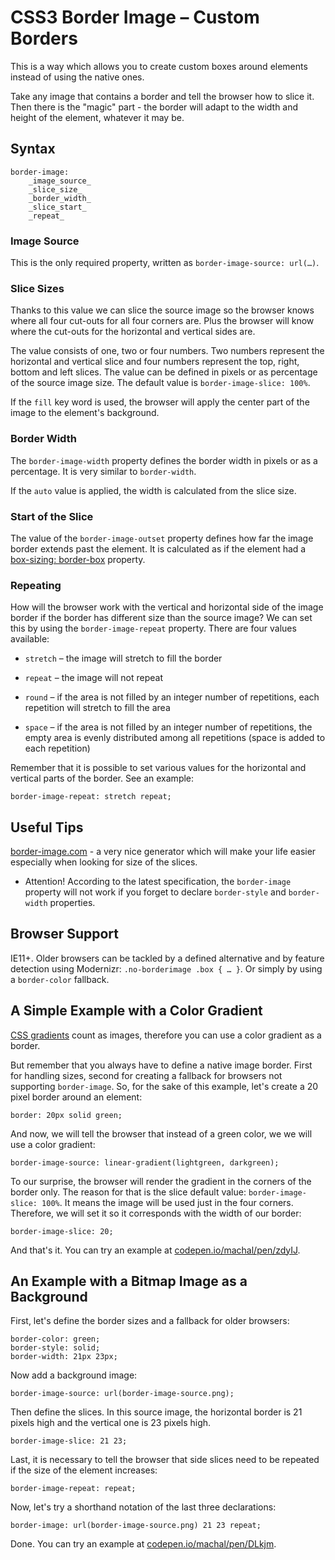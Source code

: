 CSS3 Border Image – Custom Borders
==================================

This is a way which allows you to create custom boxes around elements instead of
using the native ones.

Take any image that contains a border and tell the browser how to slice it. Then
there is the "magic" part - the border will adapt to the width and height of the
element, whatever it may be.

Syntax
------

~~~~~~~~~~~~~~~~~~~~~~~~~~~~~~~~~~~~~~~~~~~~~~~~~~~~~~~~~~~~~~~~~~~~~~~~~~~~~~~~
border-image:
    _image_source_
    _slice_size_
    _border_width_
    _slice_start_
    _repeat_
~~~~~~~~~~~~~~~~~~~~~~~~~~~~~~~~~~~~~~~~~~~~~~~~~~~~~~~~~~~~~~~~~~~~~~~~~~~~~~~~

### Image Source

This is the only required property, written as `border-image-source: url(…)`.

### Slice Sizes

Thanks to this value we can slice the source image so the browser knows where
all four cut-outs for all four corners are. Plus the browser will know where the
cut-outs for the horizontal and vertical sides are.

The value consists of one, two or four numbers. Two numbers represent the
horizontal and vertical slice and four numbers represent the top, right, bottom
and left slices. The value can be defined in pixels or as percentage of the
source image size. The default value is `border-image-slice: 100%`.

If the `fill` key word is used, the browser will apply the center part of the
image to the element's background.

### Border Width

The `border-image-width` property defines the border width in pixels or as a
percentage. It is very similar to `border-width`.

If the `auto` value is applied, the width is calculated from the slice size.

### Start of the Slice

The value of the `border-image-outset` property defines how far the image border
extends past the element. It is calculated as if the element had a [box-sizing:
border-box](<css3-box-sizing.md>) property.

### Repeating

How will the browser work with the vertical and horizontal side of the image
border if the border has different size than the source image? We can set this
by using the `border-image-repeat` property. There are four values available:

-   `stretch` – the image will stretch to fill the border

-   `repeat` – the image will not repeat

-   `round` – if the area is not filled by an integer number of repetitions,
    each repetition will stretch to fill the area

-   `space` – if the area is not filled by an integer number of repetitions, the
    empty area is evenly distributed among all repetitions (space is added to
    each repetition)

Remember that it is possible to set various values for the horizontal and
vertical parts of the border. See an example:

~~~~~~~~~~~~~~~~~~~~~~~~~~~~~~~~~~~~~~~~~~~~~~~~~~~~~~~~~~~~~~~~~~~~~~~~~~~~~~~~
border-image-repeat: stretch repeat;
~~~~~~~~~~~~~~~~~~~~~~~~~~~~~~~~~~~~~~~~~~~~~~~~~~~~~~~~~~~~~~~~~~~~~~~~~~~~~~~~

Useful Tips
-----------

[border-image.com](<http://border-image.com/>) - a very nice generator which
will make your life easier especially when looking for size of the slices.

-   Attention! According to the latest specification, the `border-image`
    property will not work if you forget to declare `border-style` and
    `border-width` properties.

Browser Support
---------------

IE11+. Older browsers can be tackled by a defined alternative and by feature
detection using Modernizr: `.no-borderimage .box { … }`. Or simply by using a
`border-color` fallback.

A Simple Example with a Color Gradient
--------------------------------------

[CSS gradients](<css3-gradients.md>) count as images, therefore you can use a
color gradient as a border.

But remember that you always have to define a native image border. First for
handling sizes, second for creating a fallback for browsers not supporting
`border-image`. So, for the sake of this example, let's create a 20 pixel border
around an element:

~~~~~~~~~~~~~~~~~~~~~~~~~~~~~~~~~~~~~~~~~~~~~~~~~~~~~~~~~~~~~~~~~~~~~~~~~~~~~~~~
border: 20px solid green;
~~~~~~~~~~~~~~~~~~~~~~~~~~~~~~~~~~~~~~~~~~~~~~~~~~~~~~~~~~~~~~~~~~~~~~~~~~~~~~~~

And now, we will tell the browser that instead of a green color, we we will use
a color gradient:

~~~~~~~~~~~~~~~~~~~~~~~~~~~~~~~~~~~~~~~~~~~~~~~~~~~~~~~~~~~~~~~~~~~~~~~~~~~~~~~~
border-image-source: linear-gradient(lightgreen, darkgreen);
~~~~~~~~~~~~~~~~~~~~~~~~~~~~~~~~~~~~~~~~~~~~~~~~~~~~~~~~~~~~~~~~~~~~~~~~~~~~~~~~

To our surprise, the browser will render the gradient in the corners of the
border only. The reason for that is the slice default value:
`border-image-slice: 100%`. It means the image will be used just in the four
corners. Therefore, we will set it so it corresponds with the width of our
border:

~~~~~~~~~~~~~~~~~~~~~~~~~~~~~~~~~~~~~~~~~~~~~~~~~~~~~~~~~~~~~~~~~~~~~~~~~~~~~~~~
border-image-slice: 20;
~~~~~~~~~~~~~~~~~~~~~~~~~~~~~~~~~~~~~~~~~~~~~~~~~~~~~~~~~~~~~~~~~~~~~~~~~~~~~~~~

And that's it. You can try an example at
[codepen.io/machal/pen/zdyIJ](<http://codepen.io/machal/pen/zdyIJ>).

An Example with a Bitmap Image as a Background
----------------------------------------------

First, let's define the border sizes and a fallback for older browsers:

~~~~~~~~~~~~~~~~~~~~~~~~~~~~~~~~~~~~~~~~~~~~~~~~~~~~~~~~~~~~~~~~~~~~~~~~~~~~~~~~
border-color: green;
border-style: solid;
border-width: 21px 23px;
~~~~~~~~~~~~~~~~~~~~~~~~~~~~~~~~~~~~~~~~~~~~~~~~~~~~~~~~~~~~~~~~~~~~~~~~~~~~~~~~

Now add a background image:

~~~~~~~~~~~~~~~~~~~~~~~~~~~~~~~~~~~~~~~~~~~~~~~~~~~~~~~~~~~~~~~~~~~~~~~~~~~~~~~~
border-image-source: url(border-image-source.png);
~~~~~~~~~~~~~~~~~~~~~~~~~~~~~~~~~~~~~~~~~~~~~~~~~~~~~~~~~~~~~~~~~~~~~~~~~~~~~~~~

Then define the slices. In this source image, the horizontal border is 21 pixels
high and the vertical one is 23 pixels high.

~~~~~~~~~~~~~~~~~~~~~~~~~~~~~~~~~~~~~~~~~~~~~~~~~~~~~~~~~~~~~~~~~~~~~~~~~~~~~~~~
border-image-slice: 21 23;
~~~~~~~~~~~~~~~~~~~~~~~~~~~~~~~~~~~~~~~~~~~~~~~~~~~~~~~~~~~~~~~~~~~~~~~~~~~~~~~~

Last, it is necessary to tell the browser that side slices need to be repeated
if the size of the element increases:

~~~~~~~~~~~~~~~~~~~~~~~~~~~~~~~~~~~~~~~~~~~~~~~~~~~~~~~~~~~~~~~~~~~~~~~~~~~~~~~~
border-image-repeat: repeat;
~~~~~~~~~~~~~~~~~~~~~~~~~~~~~~~~~~~~~~~~~~~~~~~~~~~~~~~~~~~~~~~~~~~~~~~~~~~~~~~~

Now, let's try a shorthand notation of the last three declarations:

~~~~~~~~~~~~~~~~~~~~~~~~~~~~~~~~~~~~~~~~~~~~~~~~~~~~~~~~~~~~~~~~~~~~~~~~~~~~~~~~
border-image: url(border-image-source.png) 21 23 repeat;
~~~~~~~~~~~~~~~~~~~~~~~~~~~~~~~~~~~~~~~~~~~~~~~~~~~~~~~~~~~~~~~~~~~~~~~~~~~~~~~~

Done. You can try an example at
[codepen.io/machal/pen/DLkjm](<http://codepen.io/machal/pen/DLkjm>).

